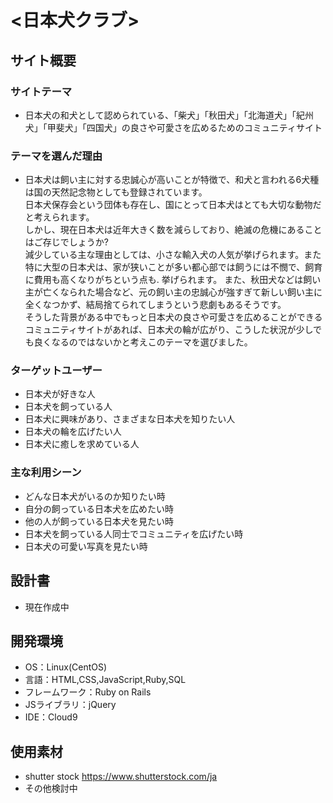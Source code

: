 # <日本犬クラブ>
## サイト概要
### サイトテーマ
- 日本犬の和犬として認められている、「柴犬」「秋田犬」「北海道犬」「紀州犬」「甲斐犬」「四国犬」の良さや可愛さを広めるためのコミュニティサイト

### テーマを選んだ理由
- 日本犬は飼い主に対する忠誠心が高いことが特徴で、和犬と言われる6犬種は国の天然記念物としても登録されています。      
  日本犬保存会という団体も存在し、国にとって日本犬はとても大切な動物だと考えられます。  
  しかし、現在日本犬は近年大きく数を減らしており、絶滅の危機にあることはご存じでしょうか?  
  減少している主な理由としては、小さな輸入犬の人気が挙げられます。また特に大型の日本犬は、家が狭いことが多い都心部では飼うには不憫で、飼育に費用も高くなりがちという点も. 
  挙げられます。
  また、秋田犬などは飼い主が亡くなられた場合など、元の飼い主の忠誠心が強すぎて新しい飼い主に全くなつかず、結局捨てられてしまうという悲劇もあるそうです。  
  そうした背景がある中でもっと日本犬の良さや可愛さを広めることができるコミュニティサイトがあれば、日本犬の輪が広がり、こうした状況が少しでも良くなるのではないかと考えこのテーマを選びました。  
  


### ターゲットユーザー
- 日本犬が好きな人
- 日本犬を飼っている人
- 日本犬に興味があり、さまざまな日本犬を知りたい人
- 日本犬の輪を広げたい人
- 日本犬に癒しを求めている人

### 主な利用シーン
- どんな日本犬がいるのか知りたい時
- 自分の飼っている日本犬を広めたい時
- 他の人が飼っている日本犬を見たい時
- 日本犬を飼っている人同士でコミュニティを広げたい時
- 日本犬の可愛い写真を見たい時

## 設計書
- 現在作成中

## 開発環境
- OS：Linux(CentOS)
- 言語：HTML,CSS,JavaScript,Ruby,SQL
- フレームワーク：Ruby on Rails
- JSライブラリ：jQuery
- IDE：Cloud9

## 使用素材
- shutter stock https://www.shutterstock.com/ja
- その他検討中
